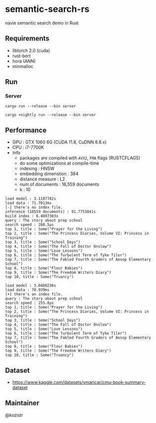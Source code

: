 # semantic-search-rs

navie semantic search demo in Rust

## Requirements

* libtorch 2.0 (cuda)
* rust-bert
* hora (ANN)
* minmalloc

## Run

### Server

```shell
cargo run --release --bin server 
```

```shell
cargo +nightly run --release --bin server 
```

## Performance

* GPU : GTX 1060 6G (CUDA 11.8, CuDNN 8.8.x)
* CPU : i7-7700K
* Info
  * packages are compiled with `AVX2`, `FMA` flags (RUSTCFLAGS)
  * do some optimizations at compile-time
  * indexing : HNSW
  * embedding dimenstion : 384
  * distance measure : L2
  * num of documents : 16,559 documents
  * k : 10

```text
load model : 3.1107782s
load data : 71.7013ms
[-] there's no index file.
inference (16559 documents) : 91.7753841s
build index : 6.4097303s
query : The story about prep school
search speed : 288.5µs
top 1, title : Some("Prayer for the Living")
top 2, title : Some("The Princess Diaries, Volume VI: Princess in Training")
top 3, title : Some("School Days")
top 4, title : Some("The Fall of Doctor Onslow")
top 5, title : Some("Love Lessons")
top 6, title : Some("The Turbulent Term of Tyke Tiler")
top 7, title : Some("The Fabled Fourth Graders of Aesop Elementary School")
top 8, title : Some("Flour Babies")
top 9, title : Some("The Freedom Writers Diary")
top 10, title : Some("Truancy")
```

```text
load model : 3.0460236s
load data : 70.939ms
[+] there's an index file.
query : The story about prep school
search speed : 255.8µs
top 1, title : Some("Prayer for the Living")
top 2, title : Some("The Princess Diaries, Volume VI: Princess in Training")
top 3, title : Some("School Days")
top 4, title : Some("The Fall of Doctor Onslow")
top 5, title : Some("Love Lessons")
top 6, title : Some("The Turbulent Term of Tyke Tiler")
top 7, title : Some("The Fabled Fourth Graders of Aesop Elementary School")
top 8, title : Some("Flour Babies")
top 9, title : Some("The Freedom Writers Diary")
top 10, title : Some("Truancy")
```

## Dataset

* https://www.kaggle.com/datasets/ymaricar/cmu-book-summary-dataset

## Maintainer

@kozistr
